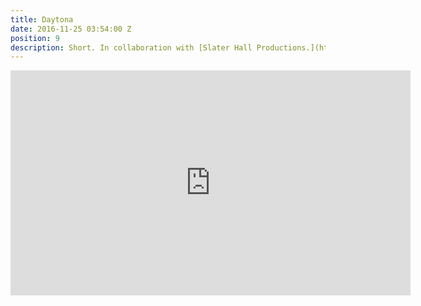 ```yaml
---
title: Daytona
date: 2016-11-25 03:54:00 Z
position: 9
description: Short. In collaboration with [Slater Hall Productions.](http://www.slaterhall.com)
---
```


<iframe src="https://player.vimeo.com/video/122928024" width="640" height="360" frameborder="0" webkitallowfullscreen mozallowfullscreen allowfullscreen></iframe>
